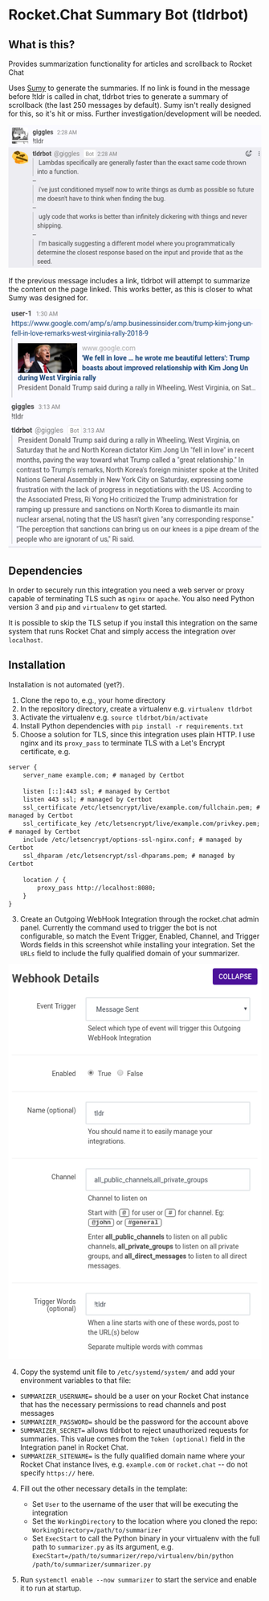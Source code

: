# Rocket.Chat Summary Bot (tldrbot)
## What is this?
Provides summarization functionality for articles and scrollback to Rocket Chat

Uses [Sumy](https://github.com/miso-belica/sumy) to generate the summaries. If no link is found in the message before !tldr is called in chat, tldrbot tries to generate a summary of scrollback (the last 250 messages by default). Sumy isn't really designed for this, so it's hit or miss. Further investigation/development will be needed.

![Example of chat summarization](screenshots/example-chat.png)

If the previous message includes a link, tldrbot will attempt to summarize the content on the page linked. This works better, as this is closer to what Sumy was designed for.

![Example of article summarization](screenshots/example-article.png)

## Dependencies
In order to securely run this integration you need a web server or proxy capable of terminating TLS such as `nginx` or `apache`. You also need Python version 3 and `pip` and `virtualenv` to get started.

It is possible to skip the TLS setup if you install this integration on the same system that runs Rocket Chat and simply access the integration over `localhost`.

## Installation
Installation is not automated (yet?).

1) Clone the repo to, e.g., your home directory
1) In the repository directory, create a virtualenv e.g. `virtualenv tldrbot`
1) Activate the virtualenv e.g. `source tldrbot/bin/activate`
1) Install Python dependencies with `pip install -r requirements.txt`
2) Choose a solution for TLS, since this integration uses plain HTTP. I use nginx and its `proxy_pass` to terminate TLS with a Let's Encrypt certificate, e.g.
```
server {
    server_name example.com; # managed by Certbot

    listen [::]:443 ssl; # managed by Certbot
    listen 443 ssl; # managed by Certbot
    ssl_certificate /etc/letsencrypt/live/example.com/fullchain.pem; # managed by Certbot
    ssl_certificate_key /etc/letsencrypt/live/example.com/privkey.pem; # managed by Certbot
    include /etc/letsencrypt/options-ssl-nginx.conf; # managed by Certbot
    ssl_dhparam /etc/letsencrypt/ssl-dhparams.pem; # managed by Certbot

    location / {
	    proxy_pass http://localhost:8080;
    }
}
```
3) Create an Outgoing WebHook Integration through the rocket.chat admin panel. Currently the command used to trigger the bot is not configurable, so match the Event Trigger, Enabled, Channel, and Trigger Words fields in this screenshot while installing your integration. Set the `URLs` field to include the fully qualified domain of your summarizer. 

![Screenshot of the integrations page](screenshots/integration-settings.png)

4) Copy the systemd unit file to `/etc/systemd/system/` and add your environment variables to that file:
  - `SUMMARIZER_USERNAME=` should be a user on your Rocket Chat instance that has the necessary permissions to read channels and post messages
  - `SUMMARIZER_PASSWORD=` should be the password for the account above
  - `SUMMARIZER_SECRET=` allows tldrbot to reject unauthorized requests for summaries. This value comes from the `Token (optional)` field in the Integration panel in Rocket Chat.
  - `SUMMARIZER_SITENAME=` is the fully qualified domain name where your Rocket Chat instance lives, e.g. `example.com` or `rocket.chat` -- do not specify `https://` here.

4) Fill out the other necessary details in the template:
   - Set `User` to the username of the user that will be executing the integration
   - Set the `WorkingDirectory` to the location where you cloned the repo: `WorkingDirectory=/path/to/summarizer`
   - Set `ExecStart` to call the Python binary in your virtualenv with the full path to `summarizer.py` as its argument, e.g. `ExecStart=/path/to/summarizer/repo/virtualenv/bin/python /path/to/summarizer/summarizer.py`

5) Run `systemctl enable --now summarizer` to start the service and enable it to run at startup.
